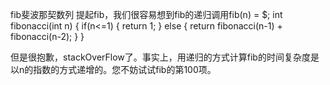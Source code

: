 fib斐波那契数列
提起fib，我们很容易想到fib的递归调用fib(n) = $;
int fibonacci(int n) {
if(n<=1) {
    return 1;
} else {
    return fibonacci(n-1) + fibonacci(n-2);
}
}

但是很抱歉，stackOverFlow了。事实上，用递归的方式计算fib的时间复杂度是以n的指数的方式递增的。您不妨试试fib的第100项。

